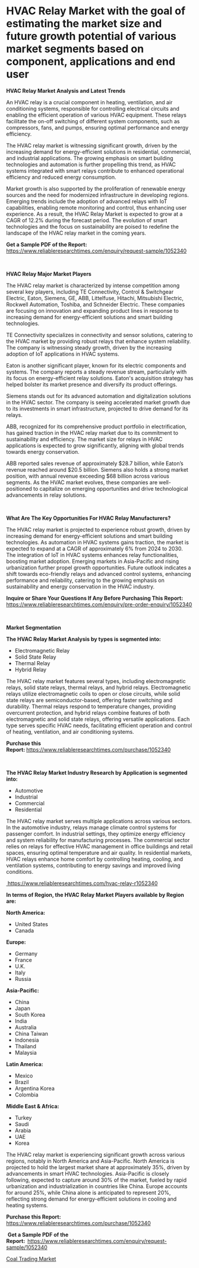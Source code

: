 <p><h1>HVAC Relay Market with the goal of estimating the market size and future growth potential of various market segments based on component, applications and end user</h1></p><p><strong>HVAC Relay Market Analysis and Latest Trends</strong></p>
<p><p>An HVAC relay is a crucial component in heating, ventilation, and air conditioning systems, responsible for controlling electrical circuits and enabling the efficient operation of various HVAC equipment. These relays facilitate the on-off switching of different system components, such as compressors, fans, and pumps, ensuring optimal performance and energy efficiency.</p><p>The HVAC relay market is witnessing significant growth, driven by the increasing demand for energy-efficient solutions in residential, commercial, and industrial applications. The growing emphasis on smart building technologies and automation is further propelling this trend, as HVAC systems integrated with smart relays contribute to enhanced operational efficiency and reduced energy consumption.</p><p>Market growth is also supported by the proliferation of renewable energy sources and the need for modernized infrastructure in developing regions. Emerging trends include the adoption of advanced relays with IoT capabilities, enabling remote monitoring and control, thus enhancing user experience. As a result, the HVAC Relay Market is expected to grow at a CAGR of 12.2% during the forecast period. The evolution of smart technologies and the focus on sustainability are poised to redefine the landscape of the HVAC relay market in the coming years.</p></p>
<p><strong>Get a Sample PDF of the Report:&nbsp;</strong> <a href="https://www.reliableresearchtimes.com/enquiry/request-sample/1052340?utm_campaign=2133&utm_medium=2&utm_source=Github&utm_content=ia&utm_term=13022025&utm_id=hvac-relay">https://www.reliableresearchtimes.com/enquiry/request-sample/1052340</a></p>
<p>&nbsp;</p>
<p><strong>HVAC Relay Major Market Players</strong></p>
<p><p>The HVAC relay market is characterized by intense competition among several key players, including TE Connectivity, Control & Switchgear Electric, Eaton, Siemens, GE, ABB, Littelfuse, Hitachi, Mitsubishi Electric, Rockwell Automation, Toshiba, and Schneider Electric. These companies are focusing on innovation and expanding product lines in response to increasing demand for energy-efficient solutions and smart building technologies.</p><p>TE Connectivity specializes in connectivity and sensor solutions, catering to the HVAC market by providing robust relays that enhance system reliability. The company is witnessing steady growth, driven by the increasing adoption of IoT applications in HVAC systems. </p><p>Eaton is another significant player, known for its electric components and systems. The company reports a steady revenue stream, particularly with its focus on energy-efficient relay solutions. Eaton's acquisition strategy has helped bolster its market presence and diversify its product offerings.</p><p>Siemens stands out for its advanced automation and digitalization solutions in the HVAC sector. The company is seeing accelerated market growth due to its investments in smart infrastructure, projected to drive demand for its relays.</p><p>ABB, recognized for its comprehensive product portfolio in electrification, has gained traction in the HVAC relay market due to its commitment to sustainability and efficiency. The market size for relays in HVAC applications is expected to grow significantly, aligning with global trends towards energy conservation.</p><p>ABB reported sales revenue of approximately $28.7 billion, while Eaton’s revenue reached around $20.5 billion. Siemens also holds a strong market position, with annual revenue exceeding $68 billion across various segments. As the HVAC market evolves, these companies are well-positioned to capitalize on emerging opportunities and drive technological advancements in relay solutions.</p></p>
<p>&nbsp;</p>
<p><strong>What Are The Key Opportunities For HVAC Relay Manufacturers?</strong></p>
<p><p>The HVAC relay market is projected to experience robust growth, driven by increasing demand for energy-efficient solutions and smart building technologies. As automation in HVAC systems gains traction, the market is expected to expand at a CAGR of approximately 6% from 2024 to 2030. The integration of IoT in HVAC systems enhances relay functionalities, boosting market adoption. Emerging markets in Asia-Pacific and rising urbanization further propel growth opportunities. Future outlook indicates a shift towards eco-friendly relays and advanced control systems, enhancing performance and reliability, catering to the growing emphasis on sustainability and energy conservation in the HVAC industry.</p></p>
<p><strong>Inquire or Share Your Questions If Any Before Purchasing This Report:</strong> <a href="https://www.reliableresearchtimes.com/enquiry/pre-order-enquiry/1052340?utm_campaign=2133&utm_medium=2&utm_source=Github&utm_content=ia&utm_term=13022025&utm_id=hvac-relay">https://www.reliableresearchtimes.com/enquiry/pre-order-enquiry/1052340</a></p>
<p>&nbsp;</p>
<p><strong>Market Segmentation</strong></p>
<p><strong>The HVAC Relay Market Analysis by types is segmented into:</strong></p>
<p><ul><li>Electromagnetic Relay</li><li>Solid State Relay</li><li>Thermal Relay</li><li>Hybrid Relay</li></ul></p>
<p><p>The HVAC relay market features several types, including electromagnetic relays, solid state relays, thermal relays, and hybrid relays. Electromagnetic relays utilize electromagnetic coils to open or close circuits, while solid state relays are semiconductor-based, offering faster switching and durability. Thermal relays respond to temperature changes, providing overcurrent protection, and hybrid relays combine features of both electromagnetic and solid state relays, offering versatile applications. Each type serves specific HVAC needs, facilitating efficient operation and control of heating, ventilation, and air conditioning systems.</p></p>
<p><strong>Purchase this Report:&nbsp;</strong><a href="https://www.reliableresearchtimes.com/purchase/1052340?utm_campaign=2133&utm_medium=2&utm_source=Github&utm_content=ia&utm_term=13022025&utm_id=hvac-relay">https://www.reliableresearchtimes.com/purchase/1052340</a></p>
<p>&nbsp;</p>
<p><strong>The HVAC Relay Market Industry Research by Application is segmented into:</strong></p>
<p><ul><li>Automotive</li><li>Industrial</li><li>Commercial</li><li>Residential</li></ul></p>
<p><p>The HVAC relay market serves multiple applications across various sectors. In the automotive industry, relays manage climate control systems for passenger comfort. In industrial settings, they optimize energy efficiency and system reliability for manufacturing processes. The commercial sector relies on relays for effective HVAC management in office buildings and retail spaces, ensuring optimal temperature and air quality. In residential markets, HVAC relays enhance home comfort by controlling heating, cooling, and ventilation systems, contributing to energy savings and improved living conditions.</p></p>
<p><a href="https://www.reliableresearchtimes.com/hvac-relay-r1052340?utm_campaign=2133&utm_medium=2&utm_source=Github&utm_content=ia&utm_term=13022025&utm_id=hvac-relay">&nbsp;https://www.reliableresearchtimes.com/hvac-relay-r1052340</a></p>
<p><strong>In terms of Region, the HVAC Relay Market Players available by Region are:</strong></p>
<p>
    <p> <strong> North America: </strong>
        <ul>
            <li>United States</li>
            <li>Canada</li>
        </ul>
        </p> 
    <p> <strong> Europe: </strong>
        <ul>
            <li>Germany</li>
            <li>France</li>
            <li>U.K.</li>
            <li>Italy</li>
            <li>Russia</li>
        </ul>
        </p> 
    <p> <strong> Asia-Pacific: </strong>
        <ul>
            <li>China</li>
            <li>Japan</li>
            <li>South Korea</li>
            <li>India</li>
            <li>Australia</li>
            <li>China Taiwan</li>
            <li>Indonesia</li>
            <li>Thailand</li>
            <li>Malaysia</li>
        </ul>
        </p> 
    <p> <strong> Latin America: </strong>
        <ul>
            <li>Mexico</li>
            <li>Brazil</li>
            <li>Argentina Korea</li>
            <li>Colombia</li>
        </ul>
        </p> 
    <p> <strong> Middle East & Africa: </strong>
        <ul>
            <li>Turkey</li>
            <li>Saudi</li>
            <li>Arabia</li>
            <li>UAE</li>
            <li>Korea</li>
        </ul>
    </p>
    </p>
<p><p>The HVAC relay market is experiencing significant growth across various regions, notably in North America and Asia-Pacific. North America is projected to hold the largest market share at approximately 35%, driven by advancements in smart HVAC technologies. Asia-Pacific is closely following, expected to capture around 30% of the market, fueled by rapid urbanization and industrialization in countries like China. Europe accounts for around 25%, while China alone is anticipated to represent 20%, reflecting strong demand for energy-efficient solutions in cooling and heating systems.</p></p>
<p><strong>Purchase this Report: </strong><a href="https://www.reliableresearchtimes.com/purchase/1052340?utm_campaign=2133&utm_medium=2&utm_source=Github&utm_content=ia&utm_term=13022025&utm_id=hvac-relay">https://www.reliableresearchtimes.com/purchase/1052340</a></p>
<p>&nbsp;<strong>Get a Sample PDF of the Report:&nbsp;&nbsp;</strong><a href="https://www.reliableresearchtimes.com/enquiry/request-sample/1052340?utm_campaign=2133&utm_medium=2&utm_source=Github&utm_content=ia&utm_term=13022025&utm_id=hvac-relay">https://www.reliableresearchtimes.com/enquiry/request-sample/1052340</a></p>
<p><strong></strong></p>
<p><p><a href="https://github.com/JakirUddin651/Market-Research-Report-List-1/blob/main/coal-trading-market.md?utm_campaign=2133&utm_medium=2&utm_source=Github&utm_content=ia&utm_term=13022025&utm_id=hvac-relay">Coal Trading Market</a></p></p>